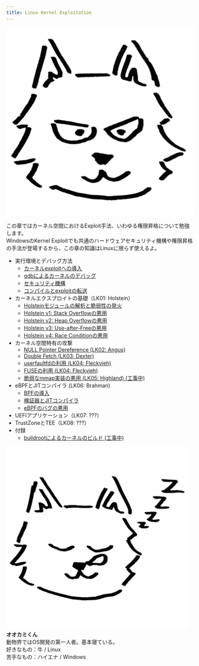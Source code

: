 ```yaml
---
title: Linux Kernel Exploitation
---
```


<div class="balloon_l">
  <div class="faceicon"><img src="img/wolf_normal.png" alt="オオカミくん" ></div>
  <p class="says">
  この章ではカーネル空間におけるExploit手法、いわゆる権限昇格について勉強します。<br>
  WindowsのKernel Exploitでも共通のハードウェアセキュリティ機構や権限昇格の手法が登場するから、この章の知識はLinuxに限らず使えるよ。
  </p>
</div>

- 実行環境とデバッグ方法
  - [カーネルexploitへの導入](introduction/introduction.html)
  - [gdbによるカーネルのデバッグ](introduction/debugging.html)
  - [セキュリティ機構](introduction/security.html)
  - [コンパイルとexploitの転送](introduction/compile-and-transfer.html)
- カーネルエクスプロイトの基礎（LK01: Holstein）
  - [Holsteinモジュールの解析と脆弱性の発火](LK01/welcome-to-holstein.html)
  - [Holstein v1: Stack Overflowの悪用](LK01/stack_overflow.html)
  - [Holstein v2: Heap Overflowの悪用](LK01/heap_overflow.html)
  - [Holstein v3: Use-after-Freeの悪用](LK01/use_after_free.html)
  - [Holstein v4: Race Conditionの悪用](LK01/race_condition.html)
- カーネル空間特有の攻撃
  - [NULL Pointer Dereference (LK02: Angus)](LK02/null_ptr_deref.html)
  - [Double Fetch (LK03: Dexter)](LK03/double_fetch.html)
  - [userfaultfdの利用 (LK04: Fleckvieh)](LK04/uffd.html)
  - [FUSEの利用 (LK04: Fleckvieh)](LK04/fuse.html)
  - [脆弱なmmap実装の悪用 (LK05: Highland) (工事中)](#)
- eBPFとJITコンパイラ (LK06: Brahman)
  - [BPFの導入](LK06/ebpf.html)
  - [検証器とJITコンパイラ](LK06/verifier.html)
  - [eBPFのバグの悪用](LK06/exploit.html)
- UEFIアプリケーション（LK07: ???）
- TrustZoneとTEE（LK08: ???）
- 付録
  - [buildrootによるカーネルのビルド (工事中)](appendix/buildroot.html)

<div class="column" title="講師プロフィール">
  <div style="overflow: hidden">
    <div style="float: left; margin-right: 1em;" class="faceicon">
      <img src="img/wolf_suyasuya.png" alt="オオカミくん" >
    </div>
    <div style="float: left;">
      <b>オオカミくん</b><br>
      動物界ではOS開発の第一人者。基本寝ている。<br>
      好きなもの：牛 / Linux<br>
      苦手なもの：ハイエナ / Windows
    </div>
  </div>
</div>
